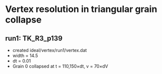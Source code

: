 # Vertex resolution in triangular grain collapse

## run1: TK_R3_p139
* created ideal/vertex/run1/vertex.dat
* width = 14.5
* dt = 0.01
* Grain 0 collapsed at t = 110,150&times;dt, v = 70&times;dV
